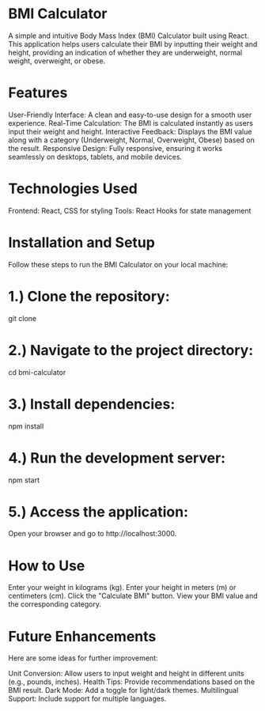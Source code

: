 # BMI Calculator
A simple and intuitive Body Mass Index (BMI) Calculator built using React. This application helps users calculate their BMI by inputting their weight and height, providing an indication of whether they are underweight, normal weight, overweight, or obese.

# Features
User-Friendly Interface: A clean and easy-to-use design for a smooth user experience.
Real-Time Calculation: The BMI is calculated instantly as users input their weight and height.
Interactive Feedback: Displays the BMI value along with a category (Underweight, Normal, Overweight, Obese) based on the result.
Responsive Design: Fully responsive, ensuring it works seamlessly on desktops, tablets, and mobile devices.


# Technologies Used
Frontend: React, CSS for styling
Tools: React Hooks for state management

# Installation and Setup
Follow these steps to run the BMI Calculator on your local machine:

# 1.) Clone the repository:
git clone <repository-url>

# 2.) Navigate to the project directory:
cd bmi-calculator

# 3.) Install dependencies:
npm install

# 4.) Run the development server:
npm start

# 5.) Access the application:
Open your browser and go to http://localhost:3000.

# How to Use
Enter your weight in kilograms (kg).
Enter your height in meters (m) or centimeters (cm).
Click the "Calculate BMI" button.
View your BMI value and the corresponding category.

# Future Enhancements
Here are some ideas for further improvement:

Unit Conversion: Allow users to input weight and height in different units (e.g., pounds, inches).
Health Tips: Provide recommendations based on the BMI result.
Dark Mode: Add a toggle for light/dark themes.
Multilingual Support: Include support for multiple languages.

